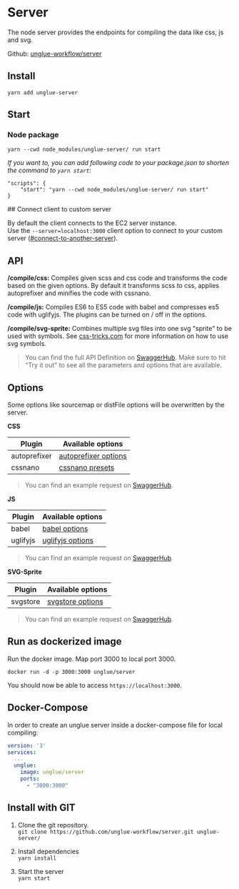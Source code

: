 # Server

The node server provides the endpoints for compiling the data like css, js and svg.

Github: [unglue-workflow/server](https://github.com/unglue-workflow/server)

## Install

`yarn add unglue-server`

## Start

### Node package

`yarn --cwd node_modules/unglue-server/ run start`

*If you want to, you can add following code to your package.json to shorten the command to `yarn start`:*

```
"scripts": {
    "start": "yarn --cwd node_modules/unglue-server/ run start"
}
```

## Connect client to custom server

By default the client connects to the EC2 server instance.  
Use the `--server=localhost:3000` client option to connect to your custom server ([#connect-to-another-server](https://unglue-docs.readthedocs.io/en/latest/client/#connect-to-another-server)).

## API

**/compile/css:** Compiles given scss and css code and transforms the code based on the given options. By default it transforms scss to css, applies autoprefixer and minifies the code with cssnano.

**/compile/js:** Compiles ES6 to ES5 code with babel and compresses es5 code with uglifyjs. The plugins can be turned on / off in the options.

**/compile/svg-sprite:** Combines multiple svg files into one svg "sprite" to be used with symbols. See [css-tricks.com](https://css-tricks.com/svg-symbol-good-choice-icons/#article-header-id-1) for more information on how to use svg symbols.

> You can find the full API Definition on [SwaggerHub](https://app.swaggerhub.com/apis-docs/TheMaaarc/Unglue/1.1.1). Make sure to hit "Try it out" to see all the parameters and options that are available.

## Options

Some options like sourcemap or distFile options will be overwritten by the server.

**CSS**

| Plugin | Available options |
|---|---|
| autoprefixer | [autoprefixer options](https://github.com/postcss/autoprefixer#options) |
| cssnano | [cssnano presets](https://cssnano.co/guides/presets) |

> You can find an example request on [SwaggerHub](https://app.swaggerhub.com/apis-docs/TheMaaarc/Unglue/1.1.1#/API%20Calls/get_css).

**JS**

| Plugin | Available options |
|---|---|
| babel | [babel options](https://babeljs.io/docs/en/options) |
| uglifyjs | [uglifyjs options](https://github.com/mishoo/UglifyJS2#minify-options) |

> You can find an example request on [SwaggerHub](https://app.swaggerhub.com/apis-docs/TheMaaarc/Unglue/1.1.1#/API%20Calls/get_js).

**SVG-Sprite**

| Plugin | Available options |
|---|---|
| svgstore | [svgstore options](https://github.com/svgstore/svgstore#options) |

> You can find an example request on [SwaggerHub](https://app.swaggerhub.com/apis-docs/TheMaaarc/Unglue/1.1.1#/API%20Calls/get_svg_sprite).

## Run as dockerized image

Run the docker image. Map port 3000 to local port 3000.

`docker run -d -p 3000:3000 unglue/server`

You should now be able to access `https://localhost:3000`.

## Docker-Compose

In order to create an unglue server inside a docker-compose file for local compiling:

```yaml
version: '3'
services:
  ...
  unglue:
    image: unglue/server
    ports:
      - "3000:3000"
```

## Install with GIT

1. Clone the git repository.  
   `git clone https://github.com/unglue-workflow/server.git unglue-server/`

2. Install dependencies  
   `yarn install`

3. Start the server  
   `yarn start`
